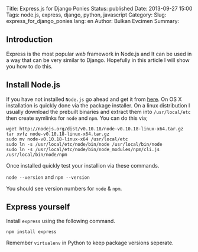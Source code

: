 Title: Express.js for Django Ponies 
Status: published
Date: 2013-09-27 15:00
Tags: node.js, express, django, python, javascript
Category:
Slug: express_for_django_ponies
lang: en
Author: Bulkan Evcimen
Summary:


Introduction
------------

Express is the most popular _web_ framework in Node.js and It can be used in a way that can be very similar to Django. Hopefully in this article I will show you how to do this.


Install Node.js
---------------

If you have not installed `Node.js` go ahead and get it from [here](http://nodejs.org/download/). On OS X installation is quickly done via the package installer. On a linux distribution I usually download the prebuilt binaries and extract them into `/usr/local/etc` then create symlinks for `node` and `npm`. You can do this via;


```
wget http://nodejs.org/dist/v0.10.18/node-v0.10.18-linux-x64.tar.gz
tar xvfz node-v0.10.18-linux-x64.tar.gz
sudo mv node-v0.10.18-linux-x64 /usr/local/etc
sudo ln -s /usr/local/etc/node/bin/node /usr/local/bin/node
sudo ln -s /usr/local/etc/node/bin/node_modules/npm/cli.js /usr/local/bin/node/npm
```

Once installed quickly test your installion via these commands.

`node --version` and `npm --version`

You should see version numbers for `node` & `npm`.


Express yourself
----------------

Install `express` using the following command.

`npm install express`

Remember `virtualenv` in Python to keep package versions seperate.
